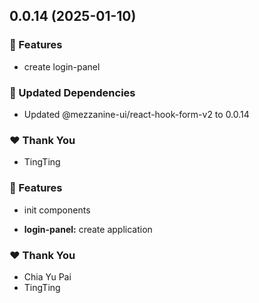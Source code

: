 ## 0.0.14 (2025-01-10)


### 🚀 Features

- create login-panel


### 🧱 Updated Dependencies

- Updated @mezzanine-ui/react-hook-form-v2 to 0.0.14


### ❤️  Thank You

- TingTing

### 🚀 Features

- init components

- **login-panel:** create application

### ❤️ Thank You

- Chia Yu Pai
- TingTing
